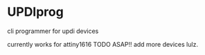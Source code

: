 # UPDIprog
cli programmer for updi devices 

currently works for attiny1616 TODO ASAP!! add more devices lulz.
